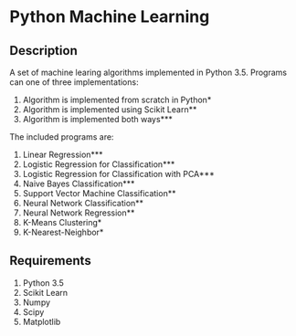 # Python Machine Learning

## Description

A set of machine learing algorithms implemented in Python 3.5. Programs can one of three implementations:

1. Algorithm is implemented from scratch in Python*
2. Algorithm is implemented using Scikit Learn**
3. Algorithm is implemented both ways***

The included programs are:

1. Linear Regression***
2. Logistic Regression for Classification***
3. Logistic Regression for Classification with PCA***
4. Naive Bayes Classification***
5. Support Vector Machine Classification**
6. Neural Network Classification**
7. Neural Network Regression**
8. K-Means Clustering*
9. K-Nearest-Neighbor*

## Requirements
1. Python 3.5
2. Scikit Learn
3. Numpy
4. Scipy
5. Matplotlib
